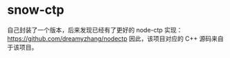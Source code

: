 snow-ctp
===============

自己封装了一个版本，后来发现已经有了更好的 node-ctp 实现：https://github.com/dreamyzhang/nodectp 因此，该项目对应的 C++ 源码来自于该项目。
